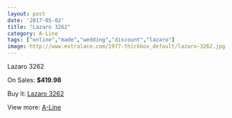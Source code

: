 ```yaml
---
layout: post
date: '2017-05-02'
title: "Lazaro 3262"
category: A-Line
tags: ["online","made","wedding","discount","lazaro"]
image: http://www.extralace.com/1977-thickbox_default/lazaro-3262.jpg
---
```

Lazaro 3262

On Sales: **$419.98**
<a href="https://www.extralace.com/a-line/939-lazaro-3262.html"><amp-img layout="responsive" width="600" height="600" src="//www.extralace.com/1977-thickbox_default/lazaro-3262.jpg" alt="Lazaro 3262 0" /></a>
<a href="https://www.extralace.com/a-line/939-lazaro-3262.html"><amp-img layout="responsive" width="600" height="600" src="//www.extralace.com/1978-thickbox_default/lazaro-3262.jpg" alt="Lazaro 3262 1" /></a>

Buy it: [Lazaro 3262](https://www.extralace.com/a-line/939-lazaro-3262.html "Lazaro 3262")

View more: [A-Line](https://www.extralace.com/2-a-line "A-Line")